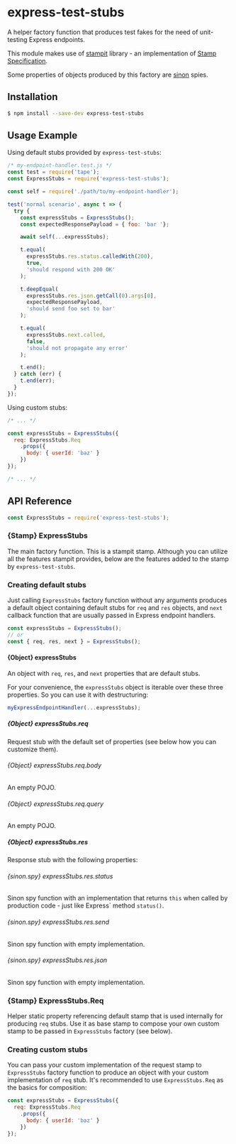 # express-test-stubs

A helper factory function that produces test fakes for the need of unit-testing Express endpoints.

This module makes use of [stampit](https://github.com/stampit-org/stampit) library - an implementation of [Stamp Specification](https://github.com/stampit-org/stamp-specification).

Some properties of objects produced by this factory are [sinon](http://sinonjs.org) spies.


## Installation

```bash
$ npm install --save-dev express-test-stubs
```


## Usage Example

Using default stubs provided by `express-test-stubs`:

```js
/* my-endpoint-handler.test.js */
const test = require('tape');
const ExpressStubs = require('express-test-stubs');

const self = require('./path/to/my-endpoint-handler');

test('normal scenario', async t => {
  try {
    const expressStubs = ExpressStubs();
    const expectedResponsePayload = { foo: 'bar '};

    await self(...expressStubs);

    t.equal(
      expressStubs.res.status.calledWith(200),
      true,
      'should respond with 200 OK'
    );

    t.deepEqual(
      expressStubs.res.json.getCall(0).args[0],
      expectedResponsePayload,
      'should send foo set to bar'
    );

    t.equal(
      expressStubs.next.called,
      false,
      'should not propagate any error'
    );

    t.end();
  } catch (err) {
    t.end(err);
  }
});
```

Using custom stubs:

```js
/* ... */

const expressStubs = ExpressStubs({
  req: ExpressStubs.Req
    .props({
      body: { userId: 'baz' }
    })
});

/* ... */
```


## API Reference

```js
const ExpressStubs = require('express-test-stubs');
```

### {Stamp} ExpressStubs

The main factory function. This is a stampit stamp. Although you can utilize all the features stampit provides, below are the features added to the stamp by `express-test-stubs`.

### Creating default stubs

Just calling `ExpressStubs` factory function without any arguments produces a default object containing default stubs for `req` and `res` objects, and `next` callback function that are usually passed in Express endpoint handlers.

```js
const expressStubs = ExpressStubs();
// or
const { req, res, next } = ExpressStubs();
```

#### {Object} expressStubs

An object with `req`, `res`, and `next` properties that are default stubs.

For your convenience, the `expressStubs` object is iterable over these three properties. So you can use it with destructuring:

```js
myExpressEndpointHandler(...expressStubs);
```


##### {Object} expressStubs.req

Request stub with the default set of properties (see below how you can customize them).

###### {Object} expressStubs.req.body

An empty POJO.

###### {Object} expressStubs.req.query

An empty POJO.



##### {Object} expressStubs.res

Response stub with the following properties:

###### {sinon.spy} expressStubs.res.status

Sinon spy function with an implementation that returns `this` when called by production code - just like Express\` method `status()`.

###### {sinon.spy} expressStubs.res.send

Sinon spy function with empty implementation.

###### {sinon.spy} expressStubs.res.json

Sinon spy function with empty implementation.


### {Stamp} ExpressStubs.Req

Helper static property referencing default stamp that is used internally for producing `req` stubs. Use it as base stamp to compose your own custom stamp to be passed in `ExpressStubs` factory (see below).


### Creating custom stubs

You can pass your custom implementation of the request stamp to `ExpressStubs` factory function to produce an object with your custom implementation of `req` stub. It's recommended to use `ExpressStubs.Req` as the basics for composition:

```js
const expressStubs = ExpressStubs({
  req: ExpressStubs.Req
    .props({
      body: { userId: 'baz' }
    })
});
```
